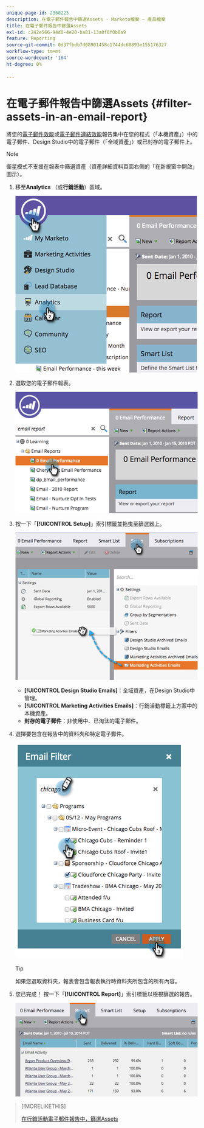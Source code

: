 ```yaml
---
unique-page-id: 2360225
description: 在電子郵件報告中篩選Assets - Marketo檔案 — 產品檔案
title: 在電子郵件報告中篩選Assets
exl-id: c242e566-94d0-4e20-ba81-13a8f8f0b8a9
feature: Reporting
source-git-commit: 0d37fbdb7d08901458c1744dc68893e155176327
workflow-type: tm+mt
source-wordcount: '164'
ht-degree: 0%

---
```


# 在電子郵件報告中篩選Assets {#filter-assets-in-an-email-report}

將您的[電子郵件效能](/help/marketo/product-docs/email-marketing/email-programs/email-program-data/email-performance-report.md)或[電子郵件連結效能](/help/marketo/product-docs/email-marketing/email-programs/email-program-data/email-link-performance-report.md)報告集中在您的程式（「本機資產」）中的電子郵件、Design Studio中的電子郵件（「全域資產」）或已封存的電子郵件上。

>[!NOTE]
>
>衛星模式不支援在報表中篩選資產（資產詳細資料頁面右側的「在新視窗中開啟」圖示）。

1. 移至&#x200B;**Analytics** （或&#x200B;**行銷活動**）區域。

   ![](assets/image2014-9-16-15-3a53-3a26.png)

1. 選取您的電子郵件報表。

   ![](assets/image2014-9-16-15-3a53-3a29.png)

1. 按一下「**[!UICONTROL Setup]**」索引標籤並拖曳至篩選器上。

   ![](assets/image2014-9-16-15-3a53-3a32.png)

   * **[!UICONTROL Design Studio Emails]**：全域資產，在Design Studio中管理。
   * **[!UICONTROL Marketing Activities Emails]**：行銷活動標籤上方案中的本機資產。
   * **封存的電子郵件**：非使用中、已淘汰的電子郵件。

1. 選擇要包含在報告中的資料夾和特定電子郵件。

   ![](assets/image2014-9-16-15-3a53-3a36.png)

   >[!TIP]
   >
   >如果您選取資料夾，報表會包含報表執行時資料夾所包含的所有內容。

1. 您已完成！ 按一下「**[!UICONTROL Report]**」索引標籤以檢視篩選的報告。

   ![](assets/image2014-9-16-15-3a53-3a59.png)

>[!MORELIKETHIS]
>
>[在行銷活動電子郵件報告中，篩選Assets](/help/marketo/product-docs/reporting/basic-reporting/report-activity/filter-assets-in-a-campaign-email-reports.md)
